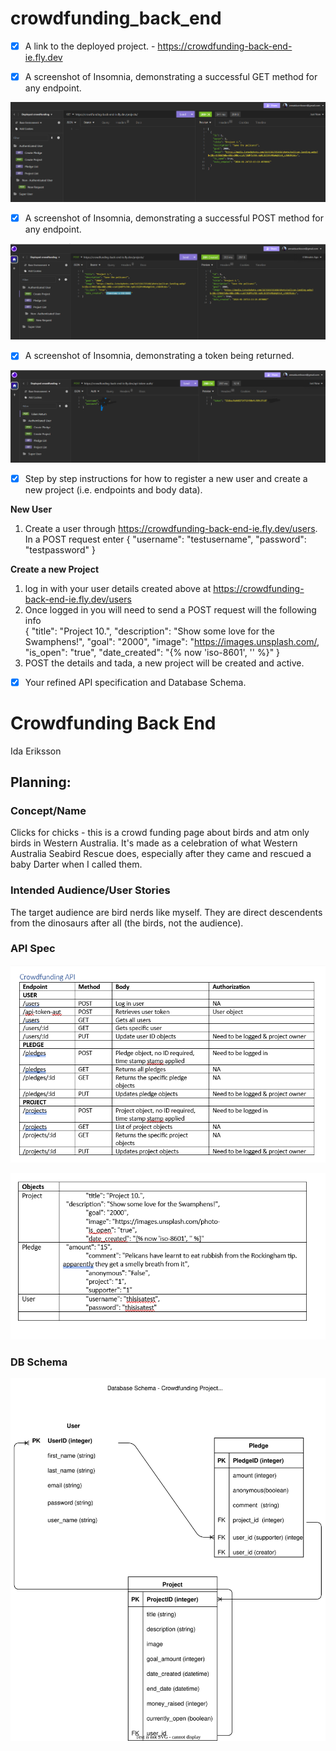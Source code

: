 # crowdfunding_back_end

- [x] A link to the deployed project. - https://crowdfunding-back-end-ie.fly.dev

- [X] A screenshot of Insomnia, demonstrating a successful GET method for any
endpoint.

![Succesful GET method](<project_img\GET Projects.png>)

- [X] A screenshot of Insomnia, demonstrating a successful POST method for any
endpoint. 

![Succesful POST request](<project_img/POST Project Auth User.png>)

- [X] A screenshot of Insomnia, demonstrating a token being returned.

![Token returned](<project_img\Successful token returned edit.png>)

- [x] Step by step instructions for how to register a new user and create a new
project (i.e. endpoints and body data).

**New User** 
1. Create a user through https://crowdfunding-back-end-ie.fly.dev/users. In a POST request enter {
	"username": "testusername",
	"password": "testpassword"
}

**Create a new Project**
1. log in with your user details created above at https://crowdfunding-back-end-ie.fly.dev/users
2. Once logged in you will need to send a POST request will the following info 	
   {
    "title": "Project 10.",
    "description": "Show some love for the Swamphens!",
	"goal": "2000",
	"image": "https://images.unsplash.com/,
	"is_open": "true",
	"date_created": "{% now 'iso-8601', '' %}" 
   }
3. POST the details and tada, a new project will be created and active. 

- [x] Your refined API specification and Database Schema. 

# Crowdfunding Back End
Ida Eriksson

## Planning:

### Concept/Name

Clicks for chicks - this is a crowd funding page about birds and atm only birds in Western Australia. It's made as a celebration of what Western Australia Seabird Rescue does, especially after they came and rescued a baby Darter when I called them. 

### Intended Audience/User Stories
The target audience are bird nerds like myself. They are direct descendents from the dinosaurs after all (the birds, not the audience).

<!-- ### Front End Pages/Functionality
- {{ A page on the front end }}
- {{ A list of dot-points showing functionality is available on this page }}
- {{ etc }}
- {{ etc }}
- {{ A second page available on the front end }}
- {{ Another list of dot-points showing functionality }}
- {{ etc }}
-  -->
### API Spec

![API part 1](<project_img/Crowdfunding API part1.png>)

![APi part 2](<project_img/Crowdfunding API part2.png>)

### DB Schema
![x]( cf.drawio.svg )
